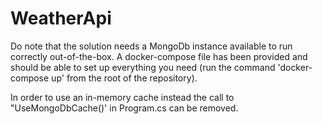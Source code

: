 # WeatherApi

Do note that the solution needs a MongoDb instance available to run correctly out-of-the-box. A docker-compose file has been provided and should be able to set up everything you need (run the command 'docker-compose up' from the root of the repository).

In order to use an in-memory cache instead the call to "UseMongoDbCache()' in Program.cs can be removed.